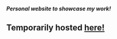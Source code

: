 ##### Personal website to showcase my work!

## Temporarily hosted [here!](https://www.krisvuong.w3spaces.com)
